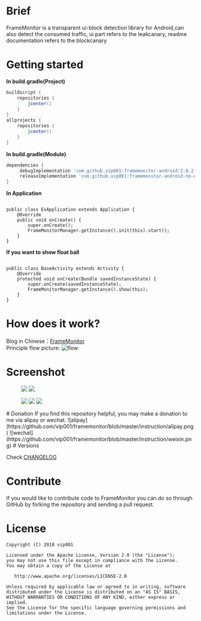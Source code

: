 # Brief
FrameMonitor is a transparent ui-block detection library for Android,can also detect the consumed traffic, ui part refers to the leakcanary, readme documentation refers to the blockcanary
# Getting started
<strong>In  build.gradle(Project)</strong>
```gradle
buildscript {
    repositories {
        jcenter()
    }
}
allprojects {
    repositories {
        jcenter()
    }
}
```
<strong>In  build.gradle(Module)</strong>
```gradle
dependencies {
     debugImplementation 'com.github.vip001:framemonitor-android:2.0.2'
     releaseImplementation 'com.github.vip001:framemonitor-android-no-op:2.0.2'
}
```
<strong>In Application</strong>
<pre><code>
public class ExApplication extends Application {
    @Override
    public void onCreate() {
        super.onCreate();
        FrameMonitorManager.getInstance().init(this).start();
    }
}
</code></pre>
<strong>If you want to show float ball</strong>
<pre><code>
public class BaseActivity extends Activity {
    @Override
    protected void onCreate(Bundle savedInstanceState) {
        super.onCreate(savedInstanceState);
        FrameMonitorManager.getInstance().show(this);
    }
}
</code></pre>
# How does it work?
Blog in Chinese：[FrameMonitor](https://www.jianshu.com/p/9f200016d309)<br/>
Principle flow picture:
![flow](https://github.com/vip001/framemonitor/blob/master/instruction/framemonitor_principle.png)
# Screenshot
<figure class="half">
    <img src="https://github.com/vip001/framemonitor/blob/master/instruction/Screenshot1.png">
    <img src="https://github.com/vip001/framemonitor/blob/master/instruction/Screenshot2.png">
</figure>
<figure class="third">
    <img src="https://github.com/vip001/framemonitor/blob/master/instruction/Screenshot3.png">
    <img src="https://github.com/vip001/framemonitor/blob/master/instruction/Screenshot4.png">
    <img src="https://github.com/vip001/framemonitor/blob/master/instruction/Screenshot5.png">
</figure>
# Donation
If you find this repository helpful, you may make a donation to me via alipay or wechat.
![alipay](https://github.com/vip001/framemonitor/blob/master/instruction/alipay.png) 
![wechat](https://github.com/vip001/framemonitor/blob/master/instruction/weixin.png)
# Versions

Check [CHANGELOG](https://github.com/vip001/framemonitor/blob/master/CHANGELOG.md)

# Contribute

If you would like to contribute code to FrameMonitor you can do so through GitHub by forking the repository and sending a pull request.

# License

    Copyright (C) 2018 vip001

    Licensed under the Apache License, Version 2.0 (the "License");
    you may not use this file except in compliance with the License.
    You may obtain a copy of the License at

       http://www.apache.org/licenses/LICENSE-2.0

    Unless required by applicable law or agreed to in writing, software
    distributed under the License is distributed on an "AS IS" BASIS,
    WITHOUT WARRANTIES OR CONDITIONS OF ANY KIND, either express or implied.
    See the License for the specific language governing permissions and
    limitations under the License.